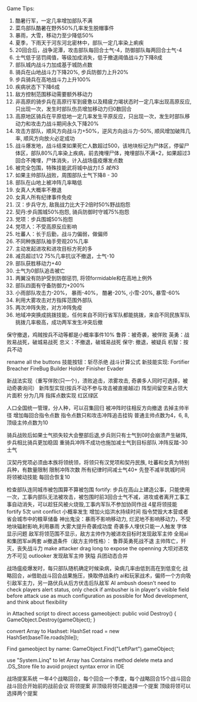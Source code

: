 Game Tips:
1. 酷暑行军，一定几率增加部队不满
2. 菜鸟部队酷暑在野外50%几率发生脱帽事件
3. 暴雨，大雪，移动力至少降低50%
4. 夏季，下雨天于河东河北密林中，部队一定几率染上痢疾
5. 20回合后，战争泥潭，攻击部队每回合士气-4，防御部队每两回合士气-4
6. 士气低于惩罚阈值，等级加成消失，低于撤退阈值战斗力下降8成
7. 部队城内战斗力加成基于城防点数
8. 骑兵在山地战斗力下降20%, 步兵防御力上升20%
9. 步兵骑兵在高地战斗力上升100%
10. 疾病状态下下降6成
11. 敌方控制范围移动需要额外移动力
12. 非高原的骑步兵在高原行军到疲惫以及精疲力竭状态时一定几率出现高原反应, 只出现一次，发生时部队伤员增加移动力归0数回合
13. 高原地区骑兵在平原低地一定几率发生平原反应，只出现一次，发生时部队移动力和攻击力战斗期间永久下降20%
14. 攻击方部队，顺风方向战斗力+50%，逆风方向战斗力-50%, 顺风增加破阵几率, 顺风方向放火必定成功
15. 战斗爆发地，战斗结束如果死亡人数超过500，该地块标记为尸体区，停留尸体区，部队80%几率染上疾病，前去掩埋尸体，掩埋部队不满+2，如果超过3回合不掩埋，尸体消失，计入战场瘟疫爆发点数
16. 被完全包围，特殊技能武将城中战力*1.5 城外*3
18. 如果主帅部队战败，周围部队士气下降8 - 30
19. 部队在山地上被冲阵几率略低
22. 女真人大概率不撤退
24. 女真人所有纪律事件免疫
25. 汉：步兵守方, 敌我战力比大于2倍时50%野战抱怨
26. 契丹:步兵围城50%抱怨, 骑兵防御时守城75%抱怨
29. 党项：步兵围城50%抱怨
30. 党项人：不受高原反应影响
31. 吐蕃人：长于后勤，战斗力偏弱，做偏师
32. 不同种族部队袖手旁观20%几率
33. 主动发起进攻和进攻目标方死的多
34. 减员超过1/2 75%几率抗议不撤退，士气-10
37. 部队获胜移动力+40
38. 士气为0部队追击被亡
39. 两翼没有防护受到防御惩罚, 将领formidable和在高地上例外
40. 部队四面有守备防御力+200%
41. 小雨部队攻击力-20%， 暴雨-40%， 酷暑-20%, 小雪-20%, 暴雪-60%
42. 利用大雾攻击对方指挥范围外部队
43. 两次冲阵失败，对方冲阵免疫
44. 地域冲突换成挑拨技能，任何来自不同行省军队都能挑拨，来自不同民族军队挑拨几率极高，成功两军发生冲突后撤

保守撤退，鸡贼按兵不动等都是小概率事件10%
鲁莽：被奇袭，被佯败
英勇：战败易战死，破城易战死
忠义：不撤退，破城易战死
保守: 撤退，被疑兵
机智：按兵不动

rename all the buttons
技能按钮：斩尽杀绝
战斗计算公式
新技能实现:
Fortifier
Breacher
FireBug
Builder
Holder
Finisher
Evader

新战法实现（重写佯败(只一个)，溃败追击，浓雾攻击, 奇袭多人同时可选择，被动奇袭询问）
新阵型实现(按兵不动不参与攻击被直接越过)
阵型间留空来占领大片面积 分为几阵
指挥点数实现
红区绿区

人口全国统一管理，分人种，可以召集回归
被冲阵时往相反方向撤退
去掉主帅半径 增加每回合指令点数 指令点数只和攻击冲阵追击挂钩 普通主帅点数为4，6, 8, 顶级主帅点数为10

骑兵战败后如果士气损失较大会整部后退,步兵则只有士气到0时会崩溃产生破阵, 步兵相比骑兵更加稳固
重骑兵冲阵不成功也施加减士气到目标部队
冲阵反踏-30士气

汉契丹党项必须由本族将领统领，将领只有汉党项和契丹民族, 吐蕃和女真为特别兵种，有数量限制
限制冲阵次数
所有纪律时间减士气40+
先登不减半筑城时间
将领被动技能 每回合恢复10

检查部队连同城市被包围算不算被包围
fortify: 步兵在高山上建造公事，只能使用一次，工事内部队无法被攻击，被包围时前3回合士气不减，进攻或者离开工事工事自动消失，可以趁狂风被火烧毁,工事内军队不参加协同作战
4星将领技能 fortify 5次
unit conflict 小概率发生
增加火焰洪水持续时间
指令焚毁大本营或者省会城市中的粮草储备
神出鬼没：暴雨不影响移动力, 烂泥地不影响移动力，不受地块辐射影响,利用暴雨 大雾大提升奇袭成功度
奇袭多人埋伏只能一人触发
字体显示问题
敌军将领范围不显示，敌方主帅作为被进攻目标时发现敌军主帅
全局ai和集团军ai两套
ai撤退条件（敌方主帅性格）：
鲁莽英勇死战不退
主帅阵亡，歼灭，丧失战斗力
make attacker drag long to expose the openning
大坝对进攻方不可见
outlooker 发现敌军主帅
狭隘
兵团动态合并

战场瘟疫爆发时，每只部队随机确定时候染病，染病几率由低到高在到低变化
战略回合，ai借助战斗回合战果施压，换取停战条约
ai和玩家战术，偏师一个方向吸引敌军主力，另一路伏兵从后方伏击后队敌军
AI ambush doesn't need to check players alert status, only check if ambusher is in player's visible field before attack
use as much configuration as possible for Mod development, and think about flexibility

in Attached script to direct access gameobject:
 public void Destroy()
  {
    GameObject.Destroy(gameObject);
  }

convert Array to Hashset:
HashSet<Tile> road = new HashSet<Tile>(baseTile.roads[tile]);

Find gameobject by name:
 GameObject.Find("LeftPart").gameObject;

use "System.Linq" to let Array has Contains method
delete meta and .DS_Store file to avoid project syntax error in IDE

战场提案系统
一年4个战略回合，每个回合一个季度，每个战略回合15个战斗回合
战斗回合开始前的战前会议 将领提案 非顶级将领只能选择一个提案 顶级将领可以选择两个提案
